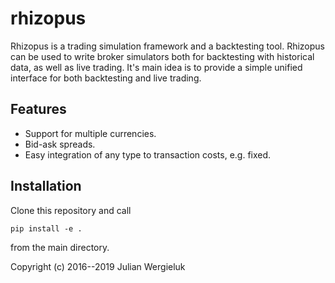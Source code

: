 # rhizopus

Rhizopus is a trading simulation framework and a backtesting tool. Rhizopus
can be used to write broker simulators both for backtesting with historical 
data, as well as live trading. It's main idea is to provide a simple unified 
interface for both backtesting and live trading. 

## Features

* Support for multiple currencies.
* Bid-ask spreads.
* Easy integration of any type to transaction costs, e.g. fixed. 

## Installation

Clone this repository and call

    pip install -e .

from the main directory.



Copyright (c) 2016--2019 Julian Wergieluk